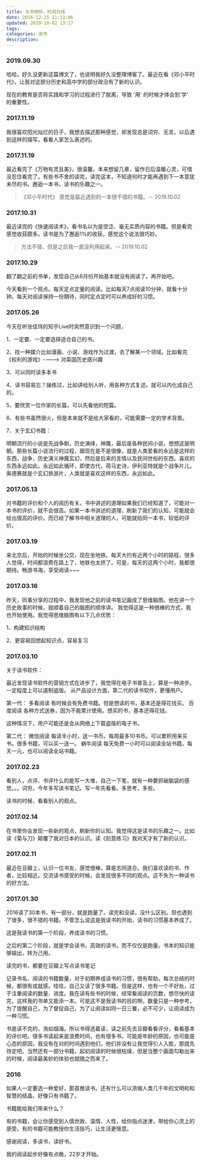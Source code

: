 ```yaml
---
title: 与书相伴，时间为线
date: 2016-12-25 11:13:06
updated: 2019-10-02 13:17
tags:
categories: 读书
description:
---
```


### 2019.09.30
哈哈，好久没更新这篇博文了，也说明我好久没整理博客了。最近在看《邓小平时代》，让我对这部分历史和高中学的部分政治有了新的认识。

现在的教育是否将实践和学习的过程进行了脱离，导致 '用' 的时候才体会到'学' 的重要性。

### 2017.11.19
我很喜欢阳光灿烂的日子，我想去描述那种感觉，却发现总是词穷、无言。以后遇到这样的描写，看看人家怎么表述的。

### 2017.11.19
最近看完了《万物有灵且美》，很温馨，本来想留几章，留作日后温暖心灵，可惜没忍住看完了。有些书不舍的读完，读完这本，不知道何时才能再遇到下一本意犹未尽的书。邂逅一本书，读书的乐趣之一。

>《邓小平时代》 感觉是最近遇到的一本很不错的书籍。-- 2019.10.02

### 2017.10.31
最近读完的《快速阅读术》，看书名以为是空泛、毫无实质内容的书籍。但是看完感觉收获颇多。读书是为了邂逅1%的收获，感觉这个说法很巧妙。

> 方法不错，但是之后我一直没利用起来。-- 2019.10.02

### 2017.10.29
翻了翻之前的书单，发现自己从6月份开始基本就没有阅读了。再开始吧。

今天看到一个观点。每天定点定量的阅读。比如每天7点阅读10分钟，就看十分钟。每天对阅读保持一份期待，同时定点定时可以养成好的习惯。

### 2017.05.26
今天在听张佳玮的知乎Live时突然意识到一个问题，

1、一定要、一定要选择适合自己的书。

2、找一种媒介比如漫画、小说、游戏作为过渡，去了解某一个领域。比如看完《权利的游戏》----> 对英国历史感兴趣

3、可以同时读多本书

4、读书容易忘？操练过，比如讲给别人听，用各种方式复述。就可以内化成自己的。

5、要欣赏一位作家的长篇，可以先看他的短篇。

6、有些书虽然很火，但是本来就不是给大家看的，可能需要一定的学术背景。

7、关于玄幻书籍：

明朝流行的小说是先战争剧，历史演绎，神魔，最后是各种民间小说，想想这是明朝。那些长篇小说流行的过程，跟现在是不是很像，就是人类爱看的永远是这样的东西，战争，历史演义神魔玄幻，然后是后来的言情以及民间世俗的东西。喜欢的东西永远如此。永远如此循环，即使古代，荷马史诗，伊利亚特就是个战争片儿，奥德赛就是个玄幻旅游片，人类就是喜欢这样的东西，永远如此。

### 2017.05.13
对书籍的评价和个人的阅历有关。书中讲述的道理如果我们已经知道了，可能对一本书的评价，就不会很高。如果一本书讲述的道理，刷新了我们的认知，可能就会给出很高的评价。而已经了解书中相关道理的人，可能就给同一本书，较低的评价。

### 2017.03.19
来北京后，开始的时候坐公交，现在坐地铁。每天大约有近两个小时的路程，很多人觉得，时间都浪费在路上了，地铁也太挤了。可是，每天的这两个小时，我都很期待。畅游书海，享受阅读~~~

### 2017.03.16
昨天，同事分享的过程中，我发现他之前的读书笔记画成了思维脑图。他在讲一个历史故事的时候，就顺着自己的脑图的顺序讲。
我觉得这是一种很棒的方式，我也开始使用。我觉得思维脑图有以下几点优势：

1、构建知识结构

2、更容易回想起知识点，容易复习

<!--more-->
### 2017.03.10
关于读书软件：

最近发现读书软件的营销方式在进步了，我觉得在电子书普及上，算是一种进步。一定程度上可以遏制盗版。
从产品设计方面，第二代的读书软件，更懂用户。

第一代：
多看阅读 有时候会有免费书籍。但是想读的书，基本还是得花钱买。
百度阅读 各种方式送券，因为不能累计使用。想买的书，基本还得花钱。

这种情况下，用户可能还是会从网络上下载盗版的电子书。

第二代：
微信阅读 每读半小时，送一书币。每周最多10书币。可以累积用来买书。很多书籍，可以买一送一。
蜗牛阅读 每天免费一小时可以阅读全站书籍。每天一元，也可以阅读全站书籍。

### 2017.02.23
看别人，点评、书评什么的能写一大堆，自己一下笔，就有一种要抓破脑袋的感觉。。。词穷。今年多写读书笔记。写一年先看看。多思考，多些。

读书的时候，看看别人的观点。


### 2017.02.14
在书里你会发现一些新的观点，刷新你的认知。我觉得这是读书的乐趣之一。比如读《菊与刀》颠覆了我对日本的认识。读《刻意练习》我对天才有了新的认识。


### 2017.02.11
最近在豆瓣上，认识一位书友，感觉很棒，算是志同道合。我们喜欢读的书、作者，比较相近。交流读书感受的时候，会发现很多不同的观点。这不失为一种读书的好方法。


### 2017.01.30
2016读了30本书，有一部分，就是跑量了。读完和没读，没什么区别。但也遇到了很多，很不错的书籍。不管怎么说这是我读书的开始，读书的习惯基本养成了。

这是我读书的第一个阶段，养成读书的习惯。

之后的第二个阶段，就是学会读书，高效的读书。而不仅仅是跑量。书本的知识能够输出，转为己用。

读完的书，都要在豆瓣上写点读书笔记

记录书名、阅读的书籍数量，对于初期养成读书的习惯，很有帮助。每次总结的时候，都很有成就感。哇哇，自己又读了很多书籍。但是这样，也有一个不好处，过于注重阅读的数量、进度。我在读有些书的时候，经常看阅读的页数，想尽快的读完，这样我的书单又能添一本。可是这不是我读书的目的啊，数量只是一种参考，为了提醒自己，为了督促自己，为了让阅读如同一日三餐，必不可少，让阅读成为一种习惯。

书是读不完的，浩如烟海。所以书得选着读，读之前先去豆瓣看看评分，看看基本的评价吧。很多书读起来是浪费时间，也有很多书，可能是年龄的原因，也可能是心态的原因，我没有在对的时间遇到他们，他们并没有让我觉得引人入胜，那就先待定吧。当然还有一部分书籍，起初阅读的时候很枯燥，但是当整个画面勾勒出来的时候，阅读最美妙的体验也就随之而来了。

### 2016
如果人一定要选一种爱好，那首推读书。还有什么可以浓缩人类几千年的文明和和智慧的结晶，好像只有书籍了。

书籍能给我们带来什么？

有的书籍，会让你感受到人情世故、温情、人性，给你指点迷津，带给你心灵上的感受。有的书籍可能教授你生活技巧，让生活更惬意。

感谢阅读，多读书，读好书。

我的阅读起步好像有点晚，22岁才开始。


